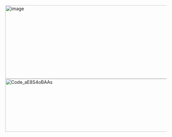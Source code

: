 <img width="508" height="230" alt="image" src="https://github.com/user-attachments/assets/7775f02f-6d20-486e-a222-c56794fb0170" />

<img width="825" height="166" alt="Code_aE8S4oBAAs" src="https://github.com/user-attachments/assets/45c226ee-d1cf-4b3c-9acb-03ca2dd631a0" />
